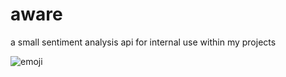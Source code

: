 # aware

a small sentiment analysis api for internal use within my projects

![emoji](https://cdn.discordapp.com/emojis/961337372002357299.gif)
